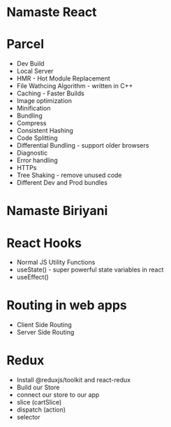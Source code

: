 # Namaste React

# Parcel 
 - Dev Build 
 - Local Server
 - HMR - Hot Module Replacement
 - File Wathcing Algorithm - written in C++
 - Caching - Faster Builds
 - Image optimization
 - Minification 
 - Bundling
 - Compress
 - Consistent Hashing
 - Code Splitting
 - Differential Bundling - support older browsers
 - Diagnostic 
 - Error handling
 - HTTPs
 - Tree Shaking - remove unused code 
 - Different Dev and Prod bundles
 
 # Namaste Biriyani

 # React Hooks 
  - Normal JS Utility Functions 
  - useState() - super powerful state variables in react 
  - useEffect()


# Routing in web apps
- Client Side Routing
- Server Side Routing

# Redux
- Install @reduxjs/toolkit and react-redux
- Build our Store
- connect our store to our app
- slice (cartSlice)
- dispatch (action)
- selector